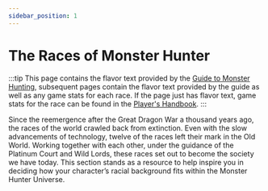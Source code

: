 ```yaml
---
sidebar_position: 1
---
```


# The Races of Monster Hunter

:::tip 
This page contains the flavor text provided by the [Guide to Monster Hunting](https://www.gmbinder.com/share/-LCk9FgQaqaXBVmLeCeT), subsequent pages contain the flavor text provided by the guide as well as any game stats for each race. If the page just has flavor text, game stats for the race can be found in the [Player's Handbook](https://drive.google.com/open?id=10elvJ7bM_YyGaGt_xAIZFyr9aGkBPpEu&usp=drive_fs).
:::

Since the reemergence after the Great Dragon War a thousand years ago, the races of the world crawled back from extinction. Even with the slow advancements of technology, twelve of the races left their mark in the Old World. Working together with each other, under the guidance of the Platinum Court and Wild Lords, these races set out to become the society we have today. This section stands as a resource to help inspire you in deciding how your character’s racial background fits within the Monster
Hunter Universe.